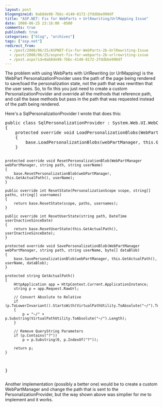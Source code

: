 ```yaml
---
layout: post
blogengineid: 0ab8de98-7bbc-4140-8172-2fddbbe990df
title: "ASP.NET: Fix for WebParts + UrlRewriting/UrlMapping Issue"
date: 2008-06-25 23:16:00 -0500
comments: true
published: true
categories: ["blog", "archives"]
tags: ["asp.net"]
redirect_from: 
  - /post/2008/06/25/ASPNET-Fix-for-WebParts-2b-UrlRewriting-Issue
  - /post/2008/06/25/aspnet-fix-for-webparts-2b-urlrewriting-issue
  - /post.aspx?id=0ab8de98-7bbc-4140-8172-2fddbbe990df
---
```

<!-- more -->
<p>The problem with using WebParts with UrlRewriting (or UrlMapping) is the WebPart PersonalizationProvider uses the path of the page being rendered to save/load the personalization state, not the path that was rewritten that the user sees. So, to fix this you just need to create a custom PersonalizationProvider and override all the methods that reference path, and call the base methods but pass in the path that was requested instead of the path being rendered.</p>
<p>Here's a SqlPersonalizationProvider I wrote that does this:</p>
<pre class="brush: c-sharp; first-line: 1; tab-size: 4; toolbar: false; ">public class SqlPersonalizationProvider : System.Web.UI.WebControls.WebParts.SqlPersonalizationProvider
{
    protected override void LoadPersonalizationBlobs(WebPartManager webPartManager, string path, string userName, ref byte[] sharedDataBlob, ref byte[] userDataBlob)
    {
        base.LoadPersonalizationBlobs(webPartManager, this.GetActualPath(), userName, ref sharedDataBlob, ref userDataBlob);
    }

    protected override void ResetPersonalizationBlob(WebPartManager webPartManager, string path, string userName)
    {
        base.ResetPersonalizationBlob(webPartManager, this.GetActualPath(), userName);
    }

    public override int ResetState(PersonalizationScope scope, string[] paths, string[] usernames)
    {
        return base.ResetState(scope, paths, usernames);
    }

    public override int ResetUserState(string path, DateTime userInactiveSinceDate)
    {
        return base.ResetUserState(this.GetActualPath(), userInactiveSinceDate);
    }

    protected override void SavePersonalizationBlob(WebPartManager webPartManager, string path, string userName, byte[] dataBlob)
    {
        base.SavePersonalizationBlob(webPartManager, this.GetActualPath(), userName, dataBlob);
    }

    protected string GetActualPath()
    {
        HttpApplication app = HttpContext.Current.ApplicationInstance;
        string p = app.Request.RawUrl;

        // Convert Absolute to Relative
        if (p.ToLowerInvariant().StartsWith(VirtualPathUtility.ToAbsolute("~/").ToLowerInvariant()))
        {
            p = "~/" + p.Substring(VirtualPathUtility.ToAbsolute("~/").Length);
        }

        // Remove QueryString Parameters
        if (p.Contains("?"))
            p = p.Substring(0, p.IndexOf("?"));

        return p;
    }   
}</pre>
<p>Another implementation (possibly a better one) would be to create a custom WebPartManager and change the path that is sent to the PersonalizationProvider, but the way shown above was simplier for me to implement and it works.</p>
